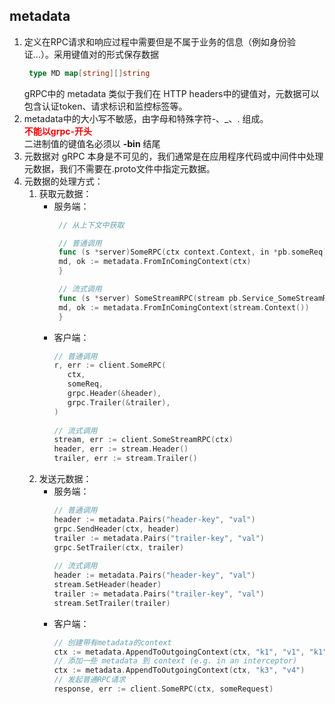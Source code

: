 ## metadata
1. 定义在RPC请求和响应过程中需要但是不属于业务的信息（例如身份验证...）。采用键值对的形式保存数据
   ```go
    type MD map[string][]string
    ```
   gRPC中的 metadata 类似于我们在 HTTP headers中的键值对，元数据可以包含认证token、请求标识和监控标签等。
2. metadata中的大小写不敏感，由字母和特殊字符-、_、. 组成。
   <br>
   <font color="red">**不能以grpc-开头**</font>
   <br>
   二进制值的键值名必须以 **-bin** 结尾
3. 元数据对 gRPC 本身是不可见的，我们通常是在应用程序代码或中间件中处理元数据，我们不需要在.proto文件中指定元数据。
4. 元数据的处理方式：
   1. 获取元数据：
      - 服务端：
        ```go
         // 从上下文中获取

         // 普通调用
         func (s *server)SomeRPC(ctx context.Context, in *pb.someReq) (*pb.someResp, error){
         md, ok := metadata.FromInComingContext(ctx)
         }
      
         // 流式调用
         func (s *server) SomeStreamRPC(stream pb.Service_SomeStreamRPCServer) error{
         md, ok := metadata.FromInComingContext(stream.Context())
         }
         ```
      - 客户端：
        ```go
        // 普通调用
        r, err := client.SomeRPC(
           ctx,
           someReq,
           grpc.Header(&header),
           grpc.Trailer(&trailer),
        )
                 
        // 流式调用
        stream, err := client.SomeStreamRPC(ctx)
        header, err := stream.Header()
        trailer, err := stream.Trailer()
        ```
   2. 发送元数据：
      - 服务端：
        ```go
        // 普通调用
        header := metadata.Pairs("header-key", "val")
        grpc.SendHeader(ctx, header)
        trailer := metadata.Pairs("trailer-key", "val")
        grpc.SetTrailer(ctx, trailer)
                 
        // 流式调用
        header := metadata.Pairs("header-key", "val")
        stream.SetHeader(header)
        trailer := metadata.Pairs("trailer-key", "val")
        stream.SetTrailer(trailer)
        ```
      - 客户端：
        ```go
        // 创建带有metadata的context
        ctx := metadata.AppendToOutgoingContext(ctx, "k1", "v1", "k1", "v2", "k2", "v3")
        // 添加一些 metadata 到 context (e.g. in an interceptor)
        ctx := metadata.AppendToOutgoingContext(ctx, "k3", "v4")
        // 发起普通RPC请求
        response, err := client.SomeRPC(ctx, someRequest)
        ```